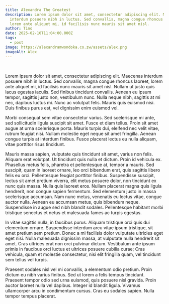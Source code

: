 ```yaml
---
title: Alexandra The Greatest
description: Lorem ipsum dolor sit amet, consectetur adipiscing elit. Maecenas
  interdum posuere nibh in luctus. Sed convallis, magna congue rhoncus laoreet,
  lorem ante aliquet mi, id facilisis nunc mauris sit amet nisl.
author: Tino
date: 2025-02-10T11:04:00.000Z
tags:
  - post
image: https://alexandramwondoka.co.zw/assets/alex.png
imageAlt: Alex
---
```


  

Lorem ipsum dolor sit amet, consectetur adipiscing elit. Maecenas interdum posuere nibh in luctus. Sed convallis, magna congue rhoncus laoreet, lorem ante aliquet mi, id facilisis nunc mauris sit amet nisl. Nullam ut justo quis lacus egestas iaculis. Sed finibus tincidunt convallis. Aenean eu ipsum tempor, sagittis justo non, vestibulum nunc. Nulla neque nibh, sagittis at mi nec, dapibus luctus mi. Nunc ac volutpat felis. Mauris quis euismod nisi. Duis finibus purus est, vel dignissim enim euismod vel.

Morbi consequat sem vitae consectetur varius. Sed scelerisque mi ante, sed sollicitudin ligula suscipit sit amet. Fusce et diam tellus. Proin sit amet augue at urna scelerisque porta. Mauris turpis dui, eleifend nec velit vitae, rutrum feugiat nisi. Nullam molestie eget neque sit amet fringilla. Aenean congue turpis at interdum finibus. Fusce placerat lectus eu nulla aliquam, vitae porttitor risus tincidunt.

Mauris massa sapien, vulputate quis tincidunt sit amet, varius non felis. Aliquam erat volutpat. Ut tincidunt quis nulla et dictum. Proin id vehicula ex. Phasellus metus felis, pharetra et pellentesque at, tempor a mauris. Sed suscipit, quam in laoreet ornare, leo orci bibendum erat, quis sagittis libero felis eu orci. Pellentesque feugiat porttitor finibus. Suspendisse suscipit, lectus sit amet pretium viverra, elit metus posuere dolor, non tincidunt ex nunc quis massa. Nulla quis laoreet eros. Nullam placerat magna quis ligula hendrerit, non congue sapien fermentum. Sed elementum justo in massa scelerisque accumsan. Nam nunc metus, venenatis eu lectus vitae, congue auctor nulla. Aenean eu accumsan metus, quis bibendum neque. Suspendisse in augue sed nibh blandit sodales. Pellentesque habitant morbi tristique senectus et netus et malesuada fames ac turpis egestas.

In vitae sagittis nulla, in faucibus purus. Aliquam tristique orci quis dui elementum ornare. Suspendisse interdum arcu vitae ipsum tristique, sit amet pretium sem pretium. Donec a mi facilisis dolor vulputate ultricies eget eget nisi. Nulla malesuada dignissim massa, at vulputate nulla hendrerit sit amet. Cras ultrices erat non orci pulvinar dictum. Vestibulum ante ipsum primis in faucibus orci luctus et ultrices posuere cubilia curae; Cras vehicula, quam et molestie consectetur, nisi elit fringilla quam, vel tincidunt sem tellus vel turpis.

Praesent sodales nisl vel mi convallis, a elementum odio pretium. Proin dictum eu nibh varius finibus. Sed ut lorem a felis tempus tincidunt. Praesent tempor odio sed urna euismod, quis posuere nisl gravida. Proin auctor laoreet nulla vel dapibus. Integer id blandit ligula. Vivamus ullamcorper arcu in condimentum cursus. Cras eu sodales sapien. Nulla tempor tempus placerat.
